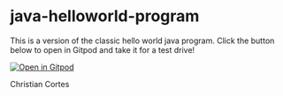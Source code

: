 # java-helloworld-program

This is a version of the classic hello world java program. Click the button below to open in Gitpod and take it for a test drive!

[![Open in Gitpod](https://gitpod.io/button/open-in-gitpod.svg)](https://gitpod.io/#https://github.com/danielcregg/java-helloworld-template)


Christian Cortes